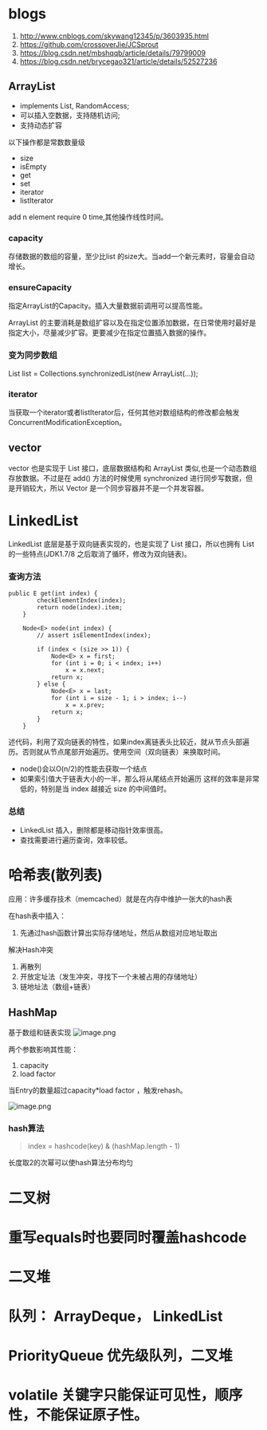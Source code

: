 # blogs
1. http://www.cnblogs.com/skywang12345/p/3603935.html
2. https://github.com/crossoverJie/JCSprout
3. https://blog.csdn.net/mbshqqb/article/details/79799009
4. https://blog.csdn.net/brycegao321/article/details/52527236

## ArrayList
- implements List, RandomAccess;
- 可以插入空数据，支持随机访问;
- 支持动态扩容

以下操作都是常数数量级
- size
- isEmpty
- get
- set
- iterator
- listIterator
  
add n element require 0 time,其他操作线性时间。

### capacity
存储数据的数组的容量，至少比list 的size大。当add一个新元素时，容量会自动增长。

### ensureCapacity
指定ArrayList的Capacity。插入大量数据前调用可以提高性能。

ArrayList 的主要消耗是数组扩容以及在指定位置添加数据，在日常使用时最好是指定大小，尽量减少扩容。更要减少在指定位置插入数据的操作。

### 变为同步数组
List list = Collections.synchronizedList(new ArrayList(...));

### iterator
当获取一个iterator或者listIterator后，任何其他对数组结构的修改都会触发ConcurrentModificationException。



## vector
vector 也是实现于 List 接口，底层数据结构和 ArrayList 类似,也是一个动态数组存放数据。不过是在 add() 方法的时候使用 synchronized 进行同步写数据，但是开销较大，所以 Vector 是一个同步容器并不是一个并发容器。


# LinkedList
LinkedList 底层是基于双向链表实现的，也是实现了 List 接口，所以也拥有 List 的一些特点(JDK1.7/8 之后取消了循环，修改为双向链表)。

### 查询方法
```
public E get(int index) {
        checkElementIndex(index);
        return node(index).item;
    }
    
    Node<E> node(int index) {
        // assert isElementIndex(index);

        if (index < (size >> 1)) {
            Node<E> x = first;
            for (int i = 0; i < index; i++)
                x = x.next;
            return x;
        } else {
            Node<E> x = last;
            for (int i = size - 1; i > index; i--)
                x = x.prev;
            return x;
        }
    }
```
述代码，利用了双向链表的特性，如果index离链表头比较近，就从节点头部遍历。否则就从节点尾部开始遍历。使用空间（双向链表）来换取时间。

- node()会以O(n/2)的性能去获取一个结点
- 如果索引值大于链表大小的一半，那么将从尾结点开始遍历
这样的效率是非常低的，特别是当 index 越接近 size 的中间值时。

### 总结
- LinkedList 插入，删除都是移动指针效率很高。
- 查找需要进行遍历查询，效率较低。

# 哈希表(散列表)
应用：许多缓存技术（memcached）就是在内存中维护一张大的hash表

在hash表中插入：
1. 先通过hash函数计算出实际存储地址，然后从数组对应地址取出

解决Hash冲突
1. 再散列
2. 开放定址法（发生冲突，寻找下一个未被占用的存储地址）
3. 链地址法（数组+链表）


## HashMap
基于数组和链表实现
![image.png](https://upload-images.jianshu.io/upload_images/5977684-0a4c155a49e7ab02.png?imageMogr2/auto-orient/strip%7CimageView2/2/w/1240)

两个参数影响其性能：
1. capacity
2. load factor

当Entry的数量超过capacity*load factor ，触发rehash。

![image.png](https://upload-images.jianshu.io/upload_images/5977684-0317ddcee672e543.png?imageMogr2/auto-orient/strip%7CimageView2/2/w/1240)

### hash算法
> index = hashcode(key) & (hashMap.length - 1)

长度取2的次幂可以使hash算法分布均匀

# 二叉树

# 重写equals时也要同时覆盖hashcode

# 二叉堆

# 队列： ArrayDeque， LinkedList

# PriorityQueue 优先级队列，二叉堆

# volatile 关键字只能保证可见性，顺序性，不能保证原子性。




















